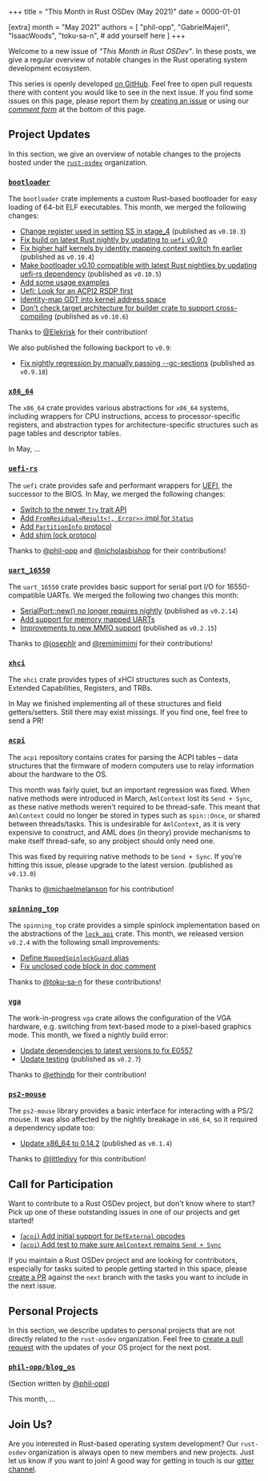 +++
title = "This Month in Rust OSDev (May 2021)"
date = 0000-01-01

[extra]
month = "May 2021"
authors = [
    "phil-opp",
    "GabrielMajeri",
    "IsaacWoods",
    "toku-sa-n",
    # add yourself here
]
+++

Welcome to a new issue of _"This Month in Rust OSDev"_. In these posts, we give a regular overview of notable changes in the Rust operating system development ecosystem.

<!-- more -->

This series is openly developed [on GitHub](https://github.com/rust-osdev/homepage/). Feel free to open pull requests there with content you would like to see in the next issue. If you find some issues on this page, please report them by [creating an issue](https://github.com/rust-osdev/homepage/issues/new) or using our [_comment form_](#comment-form) at the bottom of this page.

<!--
    This is a draft for the upcoming "This Month in Rust OSDev (May 2021)" post.
    Feel free to create pull requests against the `next` branch to add your
    content here.
    Please take a look at the past posts on https://rust-osdev.com/ to see the
    general structure of these posts.
-->

## Project Updates

In this section, we give an overview of notable changes to the projects hosted under the [`rust-osdev`] organization.

[`rust-osdev`]: https://github.com/rust-osdev/about

### [`bootloader`](https://github.com/rust-osdev/bootloader)

The `bootloader` crate implements a custom Rust-based bootloader for easy loading of 64-bit ELF executables. This month, we merged the following changes:

- [Change register used in setting SS in stage_4](https://github.com/rust-osdev/bootloader/pull/156) <span class="gray">(published as `v0.10.3`)</span>
- [Fix build on latest Rust nightly by updating to `uefi` v0.9.0](https://github.com/rust-osdev/bootloader/pull/162)
- [Fix higher half kernels by identity mapping context switch fn earlier](https://github.com/rust-osdev/bootloader/pull/161) <span class="gray">(published as `v0.10.4`)</span>
- [Make bootloader v0.10 compatible with latest Rust nightlies by updating uefi-rs dependency](https://github.com/rust-osdev/bootloader/pull/170) <span class="gray">(published as `v0.10.5`)</span>
- [Add some usage examples](https://github.com/rust-osdev/bootloader/pull/166)
- [Uefi: Look for an ACPI2 RSDP first](https://github.com/rust-osdev/bootloader/pull/174)
- [Identity-map GDT into kernel address space](https://github.com/rust-osdev/bootloader/pull/175)
- [Don't check target architecture for builder crate to support cross-compiling](https://github.com/rust-osdev/bootloader/pull/176) <span class="gray">(published as `v0.10.6`)</span>

Thanks to [@Elekrisk](https://github.com/Elekrisk) for their contribution!

We also published the following backport to `v0.9`:

- [Fix nightly regression by manually passing --gc-sections](https://github.com/rust-osdev/bootloader/pull/168) <span class="gray">(published as `v0.9.18`)</span>

### [`x86_64`](https://github.com/rust-osdev/x86_64)

The `x86_64` crate provides various abstractions for `x86_64` systems, including wrappers for CPU instructions, access to processor-specific registers, and abstraction types for architecture-specific structures such as page tables and descriptor tables.

In May, …

### [`uefi-rs`](https://github.com/rust-osdev/uefi-rs)

The `uefi` crate provides safe and performant wrappers for [UEFI](https://en.wikipedia.org/wiki/Unified_Extensible_Firmware_Interface), the successor to the BIOS. In May, we merged the following changes:

- [Switch to the newer `Try` trait API](https://github.com/rust-osdev/uefi-rs/pull/221)
- [Add `FromResidual<Result<!, Error>>` impl for `Status`](https://github.com/rust-osdev/uefi-rs/pull/223)
- [Add `PartitionInfo` protocol](https://github.com/rust-osdev/uefi-rs/pull/225)
- [Add shim lock protocol](https://github.com/rust-osdev/uefi-rs/pull/226)

Thanks to [@phil-opp](https://github.com/phil-opp) and [@nicholasbishop](https://github.com/nicholasbishop) for their contributions!

### [`uart_16550`](https://github.com/rust-osdev/uart_16550)

The `uart_16550` crate provides basic support for serial port I/O for 16550-compatible UARTs. We merged the following two changes this month:

- [SerialPort::new() no longer requires nightly](https://github.com/rust-osdev/uart_16550/pull/16) <span class="gray">(published as `v0.2.14`)</span>
- [Add support for memory mapped UARTs](https://github.com/rust-osdev/uart_16550/pull/15)
- [Improvements to new MMIO support](https://github.com/rust-osdev/uart_16550/pull/18) <span class="gray">(published as `v0.2.15`)</span>

Thanks to [@josephlr](https://github.com/josephlr) and [@remimimimi](https://github.com/remimimimi) for their contributions!

### [`xhci`](https://github.com/rust-osdev/xhci)

The `xhci` crate provides types of xHCI structures such as Contexts, Extended Capabilities, Registers, and TRBs.

In May we finished implementing all of these structures and field getters/setters. Still there may exist missings. If you find one, feel free to send a PR!

### [`acpi`](https://github.com/rust-osdev/acpi)

The `acpi` repository contains crates for parsing the ACPI tables – data structures that the firmware of modern computers use to relay information about the hardware to the OS.

This month was fairly quiet, but an important regression was fixed. When native methods were introduced in March,
`AmlContext` lost its `Send + Sync`, as these native methods weren't required to be thread-safe. This meant that
`AmlContext` could no longer be stored in types such as `spin::Once`, or shared between threads/tasks. This is
undesirable for `AmlContext`, as it is very expensive to construct, and AML does (in theory) provide mechanisms to
make itself thread-safe, so any probject should only need one.

This was fixed by requiring native methods to be `Send + Sync`. If you're hitting this issue, please upgrade to the
latest version. <span class="gray">(published as `v0.13.0`)</span>

Thanks to [@michaelmelanson](https://github.com/michaelmelanson) for his contribution!

### [`spinning_top`](https://github.com/rust-osdev/spinning_top)

The `spinning_top` crate provides a simple spinlock implementation based on the abstractions of the [`lock_api`](https://docs.rs/lock_api/0.4.1/lock_api/) crate. This month, we released version `v0.2.4` with the following small improvements:

- [Define `MappedSpinlockGuard` alias](https://github.com/rust-osdev/spinning_top/pull/12)
- [Fix unclosed code block in doc comment](https://github.com/rust-osdev/spinning_top/pull/11/files)

Thanks to [@toku-sa-n](https://github.com/toku-sa-n) for these contributions!

### [`vga`](https://github.com/rust-osdev/vga)

The work-in-progress `vga` crate allows the configuration of the VGA hardware, e.g. switching from text-based mode to a pixel-based graphics mode. This month, we fixed a nightly build error:

- [Update dependencies to latest versions to fix E0557](https://github.com/rust-osdev/vga/pull/23)
- [Update testing](https://github.com/rust-osdev/vga/pull/24) <span class="gray">(published as `v0.2.7`)</span>

Thanks to [@ethindp](https://github.com/ethindp) for their contribution!

### [`ps2-mouse`](https://github.com/rust-osdev/ps2-mouse)

The `ps2-mouse` library provides a basic interface for interacting with a PS/2 mouse. It was also affected by the nightly breakage in `x86_64`, so it required a dependency update too:

- [Update x86_64 to 0.14.2](https://github.com/rust-osdev/ps2-mouse/pull/2) <span class="gray">(published as `v0.1.4`)</span>

Thanks to [@littledivy](https://github.com/littledivy) for this contribution!

## Call for Participation

Want to contribute to a Rust OSDev project, but don't know where to start? Pick up one of these outstanding
issues in one of our projects and get started!

<!--
Please use the following template for adding items:
- [(`repo_name`) Issue Description](https://example.com/link-to-issue)
-->

- [(`acpi`) Add initial support for `DefExternal` opcodes](https://github.com/rust-osdev/acpi/issues/96)
- [(`acpi`) Add test to make sure `AmlContext` remains `Send + Sync`](https://github.com/rust-osdev/acpi/issues/98)

If you maintain a Rust OSDev project and are looking for contributors, especially for tasks suited to people
getting started in this space, please [create a PR](https://github.com/rust-osdev/homepage/pulls) against the
`next` branch with the tasks you want to include in the next issue.


## Personal Projects

In this section, we describe updates to personal projects that are not directly related to the `rust-osdev` organization. Feel free to [create a pull request](https://github.com/rust-osdev/homepage/pulls) with the updates of your OS project for the next post.

### [`phil-opp/blog_os`](https://github.com/phil-opp/blog_os)

<span class="gray">(Section written by [@phil-opp](https://github.com/phil-opp))</span>

This month, ...

## Join Us?

Are you interested in Rust-based operating system development? Our `rust-osdev` organization is always open to new members and new projects. Just let us know if you want to join! A good way for getting in touch is our [gitter channel](https://gitter.im/rust-osdev/Lobby).


<!--
TODO: Update publication date
-->
